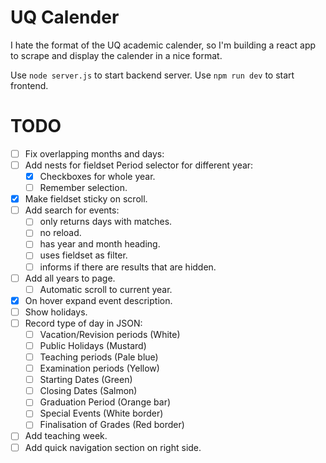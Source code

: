 # UQ Calender

I hate the format of the UQ academic calender, so I'm building a react app to scrape and display the calender in a nice format.

Use `node server.js` to start backend server.
Use `npm run dev` to start frontend.

# TODO

- [ ] Fix overlapping months and days:
- [ ] Add nests for fieldset Period selector for different year:
  - [x] Checkboxes for whole year.
  - [ ] Remember selection.
- [x] Make fieldset sticky on scroll.
- [ ] Add search for events:
  - [ ] only returns days with matches.
  - [ ] no reload.
  - [ ] has year and month heading.
  - [ ] uses fieldset as filter.
  - [ ] informs if there are results that are hidden.
- [ ] Add all years to page.
  - [ ] Automatic scroll to current year.
- [x] On hover expand event description.
- [ ] Show holidays.
- [ ] Record type of day in JSON:
  - [ ] Vacation/Revision periods (White)
  - [ ] Public Holidays (Mustard)
  - [ ] Teaching periods (Pale blue)
  - [ ] Examination periods (Yellow)
  - [ ] Starting Dates (Green)
  - [ ] Closing Dates (Salmon)
  - [ ] Graduation Period (Orange bar)
  - [ ] Special Events (White border)
  - [ ] Finalisation of Grades (Red border)
- [ ] Add teaching week.
- [ ] Add quick navigation section on right side.
